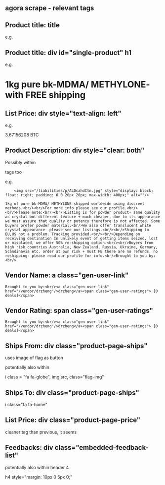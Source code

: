 agora scrape - relevant tags
----------------------------

## Product title: title

e.g. <title>1kg pure bk-MDMA/ METHYLONE- with FREE shipping</title>

## Product title: div id="single-product" h1

e.g. <div id="single-product" class="nofirstmargin">
	    <h1>1kg pure bk-MDMA/ METHYLONE- with FREE shipping</h1>

## List Price: div style="text-align: left"

e.g. <div style="text-align: left;">3.67156208 BTC</div>

## Product Description: div style="clear: both"

Possibly within <p> tags too

e.g.     <div style="clear: both;"></div>
    
        <img src="/liabilities/p/ALDcahdCtn.jpg" style="display: block; float: right; padding: 0 0 20px 20px; max-width: 400px;" alt=""/>
    
    1kg of pure bk-MDMA/ METHYLONE shipped worldwide using discreet methods.<br/><br/>For more info please see our profile.<br/><br/>Please note:<br/><br/>Listing is for powder product- same quality as crystal but different texture + much cheaper, due to its appearance we must assure that quality or potency therefore is not affected. Some buyers prefer powder material.<br/>We also offer translucent white crystal appearance- please see our listings.<br/><br/>Shipping to EU,US not a problem. Tracking provided.<br/><br/>Depending on receiving destination In unlikely event of getting items seized, lost or misplaced, we offer 50% re-shipping option.<br/><br/>Buyers from high risk countries Australia, New Zealand, Russia, Ukraine, Germany, Scandinavia etc. order at own risk + must FE there are no refunds, no reshipping- please read our profile for info.<br/>Brought to you by:
    <br/>

## Vendor Name: a class="gen-user-link" 

    Brought to you by:<br/><a class="gen-user-link" href="/vendor/drzheng"/>drzheng</a><span class="gen-user-ratings"> [0 deals]</span>

## Vendor Rating: span class="gen-user-ratings"

    Brought to you by:<br/><a class="gen-user-link" href="/vendor/drzheng"/>drzheng</a><span class="gen-user-ratings"> [0 deals]</span>

## Ships From: div class="product-page-ships"

uses image of flag as button

potentially also within 

i class = "fa fa-globe", img src, class="flag-img"

## Ships To: div class="product-page-ships"

i class="fa fa-home"

## List Price: div class="product-page-price"

cleaner tag than previous, it seems

## Feedbacks: div class="embedded-feedback-list"

potentially also within header 4

h4 style="margin: 10px 0 5px 0;"

